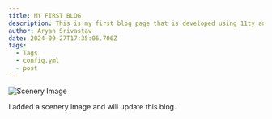 ```yaml
---
title: MY FIRST BLOG
description: This is my first blog page that is developed using 11ty and Decap CMS.
author: Aryan Srivastav
date: 2024-09-27T17:35:06.706Z
tags:
  - Tags
  - config.yml
  - post
---
```

![Scenery Image](https://i.ytimg.com/vi/XNQGGUKTSX4/maxresdefault.jpg "Drawing of a Scenery")

I﻿ added a scenery image and will update this blog.